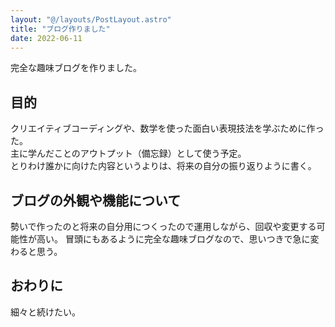 ```yaml
---
layout: "@/layouts/PostLayout.astro"
title: "ブログ作りました"
date: 2022-06-11
---
```


完全な趣味ブログを作りました。

## 目的

クリエイティブコーディングや、数学を使った面白い表現技法を学ぶために作った。  
主に学んだことのアウトプット（備忘録）として使う予定。  
とりわけ誰かに向けた内容というよりは、将来の自分の振り返りように書く。

## ブログの外観や機能について

勢いで作ったのと将来の自分用につくったので運用しながら、回収や変更する可能性が高い。
冒頭にもあるように完全な趣味ブログなので、思いつきで急に変わると思う。

## おわりに

細々と続けたい。